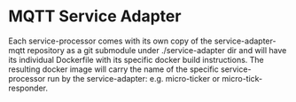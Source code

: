 # MQTT Service Adapter #

Each service-processor comes with its own copy of the service-adapter-mqtt repository as a git submodule under ./service-adapter dir and will have its individual Dockerfile with its specific docker build instructions. The resulting docker image will carry the name of the specific service-processor run by the service-adapter: e.g. micro-ticker or micro-tick-responder.
